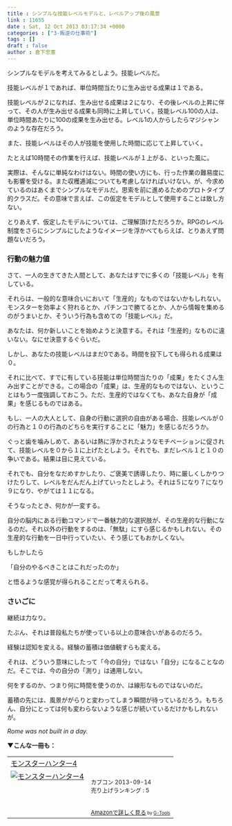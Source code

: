 ```yaml
---
title : シンプルな技能レベルモデルと、レベルアップ後の風景
link : 11655
date : Sat, 12 Oct 2013 03:17:34 +0000
categories : ["3-叛逆の仕事術"]
tags : []
draft : false
author : 倉下忠憲
---
```


シンプルなモデルを考えてみるとしよう。技能レベルだ。

技能レベルが１であれば、単位時間当たりに生み出せる成果は１である。

技能レベルが２になれば、生み出せる成果は２になり、その後レベルの上昇に伴って、その人が生み出せる成果も同時に上昇していく。技能レベル100の人は、単位時間あたりに100の成果を生み出せる。レベル1の人からしたらマジシャンのような存在だろう。

また、技能レベルはその人が技能を使用した時間に応じて上昇していく。

たとえば10時間その作業を行えば、技能レベルが１上がる、といった風に。

実際は、そんなに単純なわけはない。時間の使い方にも、行った作業の難易度にも影響を受ける。また収穫逓減についても考慮しなければいけない。が、今求めているのはあくまでシンプルなモデルだ。思索を前に進めるためのプロトタイプ的クラスだ。その意味で言えば、この仮定をモデルとして使用することは致し方ない。

とりあえず、仮定したモデルについては、ご理解頂けただろうか。RPGのレベル制度をさらにシンプルにしたようなイメージを浮かべてもらえば、とりあえず問題ないだろう。

<H3>行動の魅力値</H3>さて、一人の生きてきた人間として、あなたはすでに多くの「技能レベル」を有している。

それらは、一般的な意味合いにおいて「生産的」なものではないかもしれない。モンスターを効率よく狩れるとか、パチンコで勝てるとか、人から情報を集めるのがうまいとか、そういう行為も含めての「技能レベル」だ。

あなたは、何か新しいことを始めようと決意する。それは「生産的」なものに違いない。なにせ決意するぐらいだ。

しかし、あなたの技能レベルはまだ0である。時間を投下しても得られる成果は０。

それに比べて、すでに有している技能は単位時間当たりの「成果」をたくさん生み出すことができる。この場合の「成果」は、生産的なものではない、ということはもう一度強調しておこう。ただ、生産的ではなくても、あなた自身が「成果」を感じるものではある。

もし、一人の大人として、自身の行動に選択の自由がある場合、技能レベルが０の行為と１０の行為のどちらを実行することに「魅力」を感じるだろうか。

ぐっと歯を噛みしめて、あるいは熱に浮かされたようなモチベーションに促されて、技能レベルを０から１に上げたとしよう。それでも、まだレベル１と１０の争いである。結果は目に見えている。

それでも、自分をなだめすかしたり、ご褒美で誘導したり、時に厳しくしかりつけたりして、レベルをだんだん上げていったとしよう。それは５になり７になり９になり、やがては１１になる。

そうなったとき、何かが一変する。

自分の脳内にある行動コマンドで一番魅力的な選択肢が、その生産的な行動になるのだ。それ以外の行動をするのは、「無駄」にすら感じるかもしれない。その生産的な行動を一日中行っていたい、そう感じてもおかしくない。

もしかしたら

「自分のやるべきことはこれだったのか」

と悟るような感覚が得られることだって考えられる。

<H3>さいごに</H3>継続は力なり。

たぶん、それは普段私たちが使っている以上の意味合いがあるのだろう。

経験は認知を変える。経験の蓄積は価値観すらも変える。

それは、どういう意味にしたって「今の自分」ではない「自分」になることなのだ。そこでは、今の自分の「測り」は通用しない。

何をするのか、つまり何に時間を使うのか、は線形なものではないのだ。

蓄積の先には、風景ががらりと変わってしまう瞬間が待っているだろう。もちろん、自分にとっては何も変わらないような感じが続いているだけかもしれないが。

<em>Rome was not built in a day.</em>

<strong>▼こんな一冊も：</strong>
<table  border="0" cellpadding="5"><tr><td colspan="2"><a href="http://www.amazon.co.jp/%E3%82%AB%E3%83%97%E3%82%B3%E3%83%B3-%E3%83%A2%E3%83%B3%E3%82%B9%E3%82%BF%E3%83%BC%E3%83%8F%E3%83%B3%E3%82%BF%E3%83%BC4/dp/B005MNP140%3FSubscriptionId%3D15SMZCTB9V8NGR2TW082%26tag%3Drashita1000-22%26linkCode%3Dxm2%26camp%3D2025%26creative%3D165953%26creativeASIN%3DB005MNP140" target="_top">モンスターハンター4</a><img src="http://www.assoc-amazon.jp/e/ir?t=rashita1000-22&l=ur2&o=9" width="1" height="1" style="border: none;" alt="" /></td></tr><tr><td valign="top"><a href="http://www.amazon.co.jp/%E3%82%AB%E3%83%97%E3%82%B3%E3%83%B3-%E3%83%A2%E3%83%B3%E3%82%B9%E3%82%BF%E3%83%BC%E3%83%8F%E3%83%B3%E3%82%BF%E3%83%BC4/dp/B005MNP140%3FSubscriptionId%3D15SMZCTB9V8NGR2TW082%26tag%3Drashita1000-22%26linkCode%3Dxm2%26camp%3D2025%26creative%3D165953%26creativeASIN%3DB005MNP140" target="_top"><img src="http://ecx.images-amazon.com/images/I/51a1P3Yn03L._SL160_.jpg" border="0" alt="モンスターハンター4" /></a></td><td valign="top"><font size="-1"><br />カプコン  2013-09-14<br />売り上げランキング : 5<br /><br /><br /><a href="http://www.amazon.co.jp/%E3%82%AB%E3%83%97%E3%82%B3%E3%83%B3-%E3%83%A2%E3%83%B3%E3%82%B9%E3%82%BF%E3%83%BC%E3%83%8F%E3%83%B3%E3%82%BF%E3%83%BC4/dp/B005MNP140%3FSubscriptionId%3D15SMZCTB9V8NGR2TW082%26tag%3Drashita1000-22%26linkCode%3Dxm2%26camp%3D2025%26creative%3D165953%26creativeASIN%3DB005MNP140" target="_top">Amazonで詳しく見る</a></font><font size="-2"> by <a href="http://www.goodpic.com/mt/aws/index.html" >G-Tools</a></font></td></tr></table>

